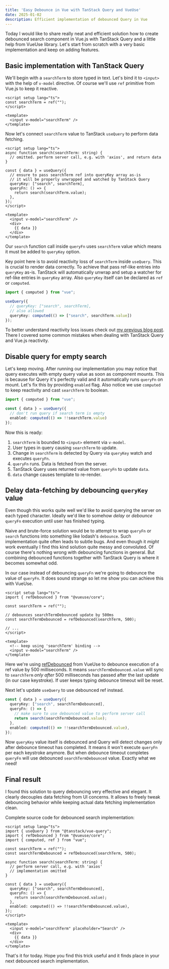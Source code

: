 ```yaml
---
title: 'Easy Debounce in Vue with TanStack Query and VueUse'
date: 2025-01-02
description: Efficient implementation of debounced Query in Vue
---
```


Today I would like to share really neat and efficient solution how to create debounced search component in Vue.js with TanStack Query and a little help from VueUse library. Let's start from scratch with a very basic implementation and keep on adding features.

## Basic implementation with TanStack Query

We'll begin with a `searchTerm` to store typed in text. Let's bind it to `<input>` with the help of `v-model` directive. Of course we'll use `ref` primitive from Vue.js to keep it reactive.

```vue
<script setup lang="ts">
const searchTerm = ref("");
</script>

<template>
  <input v-model="searchTerm" />
</template>
```

Now let's connect `searchTerm` value to TanStack `useQuery` to perform data fetching.

```vue
<script setup lang="ts">
async function search(searchTerm: string) {
  // omitted. perform server call, e.g. with 'axios', and return data
}

const { data } = useQuery({
  // ensure to pass searchTerm ref into queryKey array as-is
  // it will be properly unwrapped and watched by TanStack Query
  queryKey: ["search", searchTerm],
  queryFn: () => {
    return search(searchTerm.value);
  },
});
</script>

<template>
  <input v-model="searchTerm" />
  <div>
    {{ data }}
  </div>
</template>
```

Our `search` function call inside `queryFn` uses `searchTerm` value which means it must be added to `queryKey` option.

Key point here is to avoid reactivity loss of `searchTerm` inside `useQuery`. This is crucial to render data correctly. To achieve that pass ref-like entries into `queryKey` as-is. TanStack will automatically unwrap and setup a watcher for ref-like entries in `queryKey` array. Also `queryKey` itself can be declared as `ref` or `computed`.

```ts
import { computed } from "vue";

useQuery({
  // queryKey: ["search", searchTerm],
  // also allowed
  queryKey: computed(() => ["search", searchTerm.value])
});
```

To better understand reactivity loss issues check out [my previous blog post](/blog/common-mistakes-in-tanstack-query-and-vuejs-composition-api). There I covered some common mistakes when dealing with TanStack Query and Vue.js reactivity.

## Disable query for empty search

Let's keep moving. After running our implementation you may notice that query executes with empty query value as soon as component mounts. This is because for Query it's perfectly valid and it automatically runs `queryFn` on mount. Let's fix this by providing `enabled` flag. Also notice we use `computed` to keep reactivity and cast `searchTerm` to boolean.

```ts
import { computed } from "vue";

const { data } = useQuery({
  // don't run query if search term is empty
  enabled: computed(() => !!searchTerm.value)
});
```

Now this is ready:
1. `searchTerm` is bounded to `<input>` element via `v-model`.
1. User types in query causing `searchTerm` to update.
1. Change in `searchTerm` is detected by Query via `queryKey` watch and executes `queryFn`.
1. `queryFn` runs. Data is fetched from the server.
1. TanStack Query uses returned value from `queryFn` to update `data`.
1. `data` change causes template to re-render.

## Delay data-fetching by debouncing `queryKey` value

Even though this works quite well we'd like to avoid querying the server on each typed character. Ideally we'd like to somehow _delay_ or _debounce_ `queryFn` execution until user has finished typing.

Naive and brute-force solution would be to attempt to wrap `queryFn` or `search` functions into something like lodash's `debounce`. Such implementation quite often leads to subtle bugs. And even though it _might_ work eventually I find this kind solution quite messy and convoluted. Of course there's nothing wrong with debouncing functions in general. But combining debounced functions together with TanStack Query is where it becomes somewhat odd.

In our case instead of debouncing `queryFn` we're going to debounce the value of `queryFn`. It does sound strange so let me show you can achieve this with VueUse.

```vue
<script setup lang="ts">
import { refDebounced } from "@vueuse/core";

const searchTerm = ref("");

// debounces searchTermDebounced update by 500ms
const searchTermDebounced = refDebounced(searchTerm, 500);

// ...
</script>

<template>
  <!-- keep using 'searchTerm' binding -->
  <input v-model="searchTerm" />
</template>
```

Here we're using [refDebounced](https://vueuse.org/shared/refDebounced/) from VueUse to debounce execution of a ref value by 500 milliseconds. It means `searchTermDebounced.value` will sync to `searchTerm` _only after_ 500 milliseconds has passed after the last update (in our case keystroke). If user keeps typing debounce timeout will be reset.

Next let's update `useQuery` to use debounced ref instead.

```ts
const { data } = useQuery({
  queryKey: ["search", searchTermDebounced],
  queryFn: () => {
    // make sure to use debounced value to perform server call
    return search(searchTermDebounced.value);
  },
  enabled: computed(() => !!searchTermDebounced.value),
});
```

Now `queryKey` value itself is debounced and Query will detect changes only after debounce timeout has completed. It means it won't execute `queryFn` per each keystroke anymore. But when debounce timeout completes `queryFn` will use debounced `searchTermDebounced` value. Exactly what we need!

## Final result

I found this solution to query debouncing very effective and elegant. It clearly decouples data fetching from UI concerns. It allows to freely tweak debouncing behavior while keeping actual data fetching implementation clean.

Complete source code for debounced search implementation:
```vue
<script setup lang="ts">
import { useQuery } from "@tanstack/vue-query";
import { refDebounced } from "@vueuse/core";
import { computed, ref } from "vue";

const searchTerm = ref("");
const searchTermDebounced = refDebounced(searchTerm, 500);

async function search(searchTerm: string) {
  // perform server call, e.g. with 'axios'
  // implementation omitted
}

const { data } = useQuery({
  queryKey: ["search", searchTermDebounced],
  queryFn: () => {
    return search(searchTermDebounced.value);
  },
  enabled: computed(() => !!searchTermDebounced.value),
});
</script>

<template>
  <input v-model="searchTerm" placeholder="Search" />
  <div>
    {{ data }}
  </div>
</template>
```

That's it for today. Hope you find this trick useful and it finds place in your next debounced search implementation.
